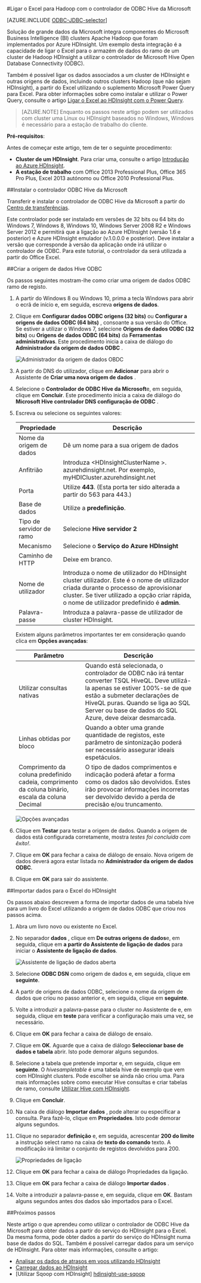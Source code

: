<properties
   pageTitle="Ligar o Excel para Hadoop com o controlador ODBC ramo | Microsoft Azure"
   description="Saiba como configurar e utilizar o controlador de ODBC Hive da Microsoft para o Excel para consultar os dados num HDInsight cluster."
   services="hdinsight"
   documentationCenter=""
   authors="mumian"
   manager="jhubbard"
   tags="azure-portal"
   editor="cgronlun"/>

<tags
   ms.service="hdinsight"
   ms.devlang="na"
   ms.topic="article"
   ms.tgt_pltfrm="na"
   ms.workload="big-data"
   ms.date="10/19/2016"
   ms.author="jgao"/>

#<a name="connect-excel-to-hadoop-with-the-microsoft-hive-odbc-driver"></a>Ligar o Excel para Hadoop com o controlador de ODBC Hive da Microsoft

[AZURE.INCLUDE [ODBC-JDBC-selector](../../includes/hdinsight-selector-odbc-jdbc.md)]

Solução de grande dados da Microsoft integra componentes do Microsoft Business Intelligence (BI) clusters Apache Hadoop que foram implementados por Azure HDInsight. Um exemplo desta integração é a capacidade de ligar o Excel para o armazém de dados do ramo de um cluster de Hadoop HDInsight a utilizar o controlador de Microsoft Hive Open Database Connectivity (ODBC).

Também é possível ligar os dados associados a um cluster de HDInsight e outras origens de dados, incluindo outros clusters Hadoop (que não sejam HDInsight), a partir do Excel utilizando o suplemento Microsoft Power Query para Excel. Para obter informações sobre como instalar e utilizar o Power Query, consulte o artigo [Ligar o Excel ao HDInsight com o Power Query][hdinsight-power-query].

> [AZURE.NOTE] Enquanto os passos neste artigo podem ser utilizados com cluster uma Linux ou HDInsight baseados no Windows, Windows é necessário para a estação de trabalho do cliente.

**Pré-requisitos**:

Antes de começar este artigo, tem de ter o seguinte procedimento:

- **Cluster de um HDInsight**. Para criar uma, consulte o artigo [Introdução ao Azure HDInsight][hdinsight-get-started].
- **A estação de trabalho** com Office 2013 Professional Plus, Office 365 Pro Plus, Excel 2013 autónomo ou Office 2010 Professional Plus.


##<a name="install-microsoft-hive-odbc-driver"></a>Instalar o controlador ODBC Hive da Microsoft

Transferir e instalar o controlador de ODBC Hive da Microsoft a partir do [Centro de transferências][hive-odbc-driver-download].

Este controlador pode ser instalado em versões de 32 bits ou 64 bits do Windows 7, Windows 8, Windows 10, Windows Server 2008 R2 e Windows Server 2012 e permitirá que a ligação ao Azure HDInsight (versão 1.6 e posterior) e Azure HDInsight emulador (v.1.0.0.0 e posterior). Deve instalar a versão que corresponde à versão da aplicação onde irá utilizar o controlador de ODBC. Para este tutorial, o controlador da será utilizada a partir do Office Excel.

##<a name="create-hive-odbc-data-source"></a>Criar a origem de dados Hive ODBC

Os passos seguintes mostram-lhe como criar uma origem de dados ODBC ramo de registo.

1. A partir do Windows 8 ou Windows 10, prima a tecla Windows para abrir o ecrã de início e, em seguida, escreva **origens de dados**.
2. Clique em **Configurar dados ODBC origens (32 bits)** ou **Configurar a origens de dados ODBC (64 bits)** , consoante a sua versão do Office. Se estiver a utilizar o Windows 7, selecione **Origens de dados ODBC (32 bits)** ou **Origens de dados ODBC (64 bits)** da **Ferramentas administrativas**. Este procedimento inicia a caixa de diálogo do **Administrador da origem de dados ODBC** .

    ![Administrador da origem de dados OBDC][img-hdi-simbahiveodbc-datasource-admin]

3. A partir do DNS do utilizador, clique em **Adicionar** para abrir o Assistente de **Criar uma nova origem de dados** .
4. Selecione o **Controlador de ODBC Hive da Microsoft**e, em seguida, clique em **Concluir**. Este procedimento inicia a caixa de diálogo do **Microsoft Hive controlador DNS configuração de ODBC** .

5. Escreva ou selecione os seguintes valores:

    Propriedade|Descrição
    ---|---
    Nome da origem de dados|Dê um nome para a sua origem de dados
    Anfitrião|Introduza &lt;HDInsightClusterName >. azurehdinsight.net. Por exemplo, myHDICluster.azurehdinsight.net
    Porta|Utilize <strong>443</strong>. (Esta porta ter sido alterada a partir do 563 para 443.)
    Base de dados|Utilize a <strong>predefinição</strong>.
    Tipo de servidor de ramo|Selecione <strong>Hive servidor 2</strong>
    Mecanismo|Selecione o <strong>Serviço do Azure HDInsight</strong>
    Caminho de HTTP|Deixe em branco.
    Nome de utilizador|Introduza o nome de utilizador do HDInsight cluster utilizador. Este é o nome de utilizador criada durante o processo de aprovisionar cluster. Se tiver utilizado a opção criar rápida, o nome de utilizador predefinido é <strong>admin</strong>.
    Palavra-passe|Introduza a palavra-passe de utilizador de cluster HDInsight.
    </table>

    Existem alguns parâmetros importantes ter em consideração quando clica em **Opções avançadas**:

    Parâmetro|Descrição
    ---|---
    Utilizar consultas nativas|Quando está selecionada, o controlador de ODBC não irá tentar converter TSQL HiveQL. Deve utilizá-la apenas se estiver 100%-se de que estão a submeter declarações de HiveQL puras. Quando se liga ao SQL Server ou base de dados do SQL Azure, deve deixar desmarcada.
    Linhas obtidas por bloco|Quando a obter uma grande quantidade de registos, este parâmetro de sintonização poderá ser necessário assegurar ideais espetáculos.
    Comprimento da coluna predefinido cadeia, comprimento da coluna binário, escala da coluna Decimal|O tipo de dados comprimentos e indicação poderá afetar a forma como os dados são devolvidos. Estes irão provocar informações incorretas ser devolvido devido a perda de precisão e/ou truncamento.


    ![Opções avançadas][img-HiveOdbc-DataSource-AdvancedOptions]

6. Clique em **Testar** para testar a origem de dados. Quando a origem de dados está configurada corretamente, mostra *testes foi concluída com êxito!*.
7. Clique em **OK** para fechar a caixa de diálogo de ensaio. Nova origem de dados deverá agora estar listada no **Administrador da origem de dados ODBC**.
8. Clique em **OK** para sair do assistente.

##<a name="import-data-into-excel-from-hdinsight"></a>Importar dados para o Excel do HDInsight

Os passos abaixo descrevem a forma de importar dados de uma tabela hive para um livro do Excel utilizando a origem de dados ODBC que criou nos passos acima.

1. Abra um livro novo ou existente no Excel.
2. No separador **dados** , clique em **De outras origens de dados**e, em seguida, clique em **a partir do Assistente de ligação de dados** para iniciar o **Assistente de ligação de dados**.

    ![Assistente de ligação de dados aberta][img-hdi-simbahiveodbc.excel.dataconnection]

3. Selecione **ODBC DSN** como origem de dados e, em seguida, clique em **seguinte**.
4. A partir de origens de dados ODBC, selecione o nome da origem de dados que criou no passo anterior e, em seguida, clique em **seguinte**.
5. Volte a introduzir a palavra-passe para o cluster no Assistente de e, em seguida, clique em **teste** para verificar a configuração mais uma vez, se necessário.
6. Clique em **OK** para fechar a caixa de diálogo de ensaio.
7. Clique em **OK**. Aguarde que a caixa de diálogo **Seleccionar base de dados e tabela** abrir. Isto pode demorar alguns segundos.
8. Selecione a tabela que pretende importar e, em seguida, clique em **seguinte**. O *hivesampletable* é uma tabela hive de exemplo que vem com HDInsight clusters.  Pode escolher se ainda não criou uma. Para mais informações sobre como executar Hive consultas e criar tabelas de ramo, consulte [Utilizar Hive com HDInsight][hdinsight-use-hive].
8. Clique em **Concluir**.
9. Na caixa de diálogo **Importar dados** , pode alterar ou especificar a consulta. Para fazê-lo, clique em **Propriedades**. Isto pode demorar alguns segundos.
10. Clique no separador **definição** e, em seguida, acrescentar **200 do limite** a instrução select ramo na caixa de **texto do comando** texto. A modificação irá limitar o conjunto de registos devolvidos para 200.

    ![Propriedades de ligação][img-hdi-simbahiveodbc-excel-connectionproperties]

11. Clique em **OK** para fechar a caixa de diálogo Propriedades da ligação.
12. Clique em **OK** para fechar a caixa de diálogo **Importar dados** .  
13. Volte a introduzir a palavra-passe e, em seguida, clique em **OK**. Bastam alguns segundos antes dos dados são importados para o Excel.

##<a name="next-steps"></a>Próximos passos

Neste artigo o que aprendeu como utilizar o controlador de ODBC Hive da Microsoft para obter dados a partir do serviço do HDInsight para o Excel. Da mesma forma, pode obter dados a partir do serviço do HDInsight numa base de dados do SQL. Também é possível carregar dados para um serviço de HDInsight. Para obter mais informações, consulte o artigo:

- [Analisar os dados de atrasos em voos utilizando HDInsight][hdinsight-analyze-flight-data]
- [Carregar dados ao HDInsight][hdinsight-upload-data]
- [Utilizar Sqoop com HDInsight] [hdinsight-use-sqoop]


[hdinsight-use-sqoop]: hdinsight-use-sqoop.md
[hdinsight-analyze-flight-data]: hdinsight-analyze-flight-delay-data.md
[hdinsight-use-hive]: hdinsight-use-hive.md
[hdinsight-upload-data]: hdinsight-upload-data.md
[hdinsight-power-query]: hdinsight-connect-excel-power-query.md
[hdinsight-get-started]: hdinsight-hadoop-tutorial-get-started-windows.md

[hive-odbc-driver-download]: http://go.microsoft.com/fwlink/?LinkID=286698

[img-hdi-simbahiveodbc-datasource-admin]: ./media/hdinsight-connect-excel-hive-ODBC-driver/HDI.SimbaHiveOdbc.DataSourceAdmin1.png
[img-HiveOdbc-DataSource-AdvancedOptions]: ./media/hdinsight-connect-excel-hive-ODBC-driver/HDI.HiveOdbc.DataSource.AdvancedOptions1.png
[img-hdi-simbahiveodbc-excel-connectionproperties]: ./media/hdinsight-connect-excel-hive-ODBC-driver/HDI.SimbaHiveODBC.Excel.ConnectionProperties1.png
[img-hdi-simbahiveodbc.excel.dataconnection]: ./media/hdinsight-connect-excel-hive-ODBC-driver/HDI.SimbaHiveOdbc.Excel.DataConnection1.png

